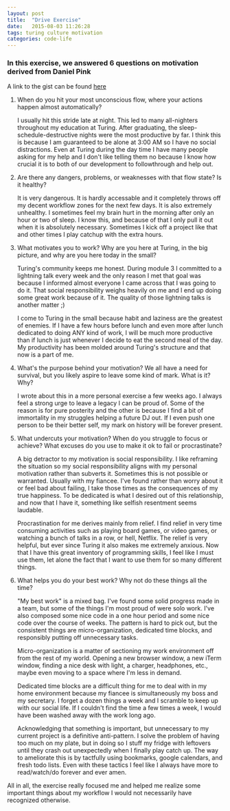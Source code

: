 ```yaml
---
layout: post
title:  "Drive Exercise"
date:   2015-08-03 11:26:28
tags: turing culture motivation
categories: code-life
---
```


### In this exercise, we answered 6 questions on motivation derived from Daniel Pink
A link to the gist can be found [here](https://github.com/turingschool/dynamics/blob/master/drive.markdown)

1. <span class="topic-header">When do you hit your most unconscious flow, where your actions happen almost automatically?</span>

    I usually hit this stride late at night. This led to many all-nighters
    throughout my education at Turing. After graduating, the
    sleep-schedule-destructive nights were the most productive by far. I think
    this is because I am guaranteed to be alone at 3:00 AM so I have no social
    distractions. Even at Turing during the day time I have many people asking
    for my help and I don't like telling them no because I know how crucial it
    is to both of our development to followthrough and help out.

2. <span class="topic-header">Are there any dangers, problems, or weaknesses with that flow state? Is it healthy?</span>

    It is very dangerous. It is hardly accessable and it completely throws off
    my decent workflow zones for the next few days. It is also extremely
    unhealthy. I sometimes feel my brain hurt in the morning after only an hour
    or two of sleep.  I know this, and because of that I only pull it out when
    it is absolutely necessary.  Sometimes I kick off a project like that and
    other times I play catchup with the extra hours.

3. <span class="topic-header">What motivates you to work? Why are you here at Turing, in the big picture, and why are you here today in the small?</span>

    Turing's community keeps me honest. During module 3 I committed to a lightning
    talk every week and the only reason I met that goal was because I informed almost
    everyone I came across that I was going to do it. That social responsibility
    weighs heavily on me and I end up doing some great work because of it. The quality
    of those lightning talks is another matter ;)

    I come to Turing in the small because habit and laziness are the greatest of
    enemies. If I have a few hours before lunch and even more after lunch
    dedicated to doing ANY kind of work, I will be much more productive than if
    lunch is just whenever I decide to eat the second meal of the day. My
    productivity has been molded around Turing's structure and that now is a
    part of me.

4. <span class="topic-header">What's the purpose behind your motivation? We all have a need for survival, but you likely aspire to leave some kind of mark. What is it? Why?</span>

    I wrote about this in a more personal exercise a few weeks ago. I always
    feel a strong urge to leave a legacy I can be proud of. Some of the reason
    is for pure posterity and the other is because I find a bit of immortality
    in my struggles helping a future DJ out. If I even push one person to be
    their better self, my mark on history will be forever present.

5. <span class="topic-header">What undercuts your motivation? When do you struggle to focus or achieve? What excuses do you use to make it ok to fail or procrastinate?</span>

    A big detractor to my motivation is social responsibility. I like reframing
    the situation so my social responsibility aligns with my personal motivation
    rather than subverts it. Sometimes this is not possible or warranted.
    Usually with my fiancee. I've found rather than worry about it or feel bad
    about failing, I take those times as the consequences of my true happiness.
    To be dedicated is what I desired out of this relationship, and now that I
    have it, something like selfish resentment seems laudable.

    Procrastination for me derives mainly from relief. I find relief in very
    time consuming activities such as playing board games, or video games, or
    watching a bunch of talks in a row, or hell, Netflix. The relief is very
    helpful, but ever since Turing it also makes me extremely anxious. Now that
    I have this great inventory of programming skills, I feel like I must use
    them, let alone the fact that I want to use them for so many different
    things.

6. <span class="topic-header">What helps you do your best work? Why not do these things all the time?</span>

    "My best work" is a mixed bag. I've found some solid progress made in a
    team, but some of the things I'm most proud of were solo work. I've also
    composed some nice code in a one hour period and some nice code over the
    course of weeks. The pattern is hard to pick out, but the consistent things
    are micro-organization, dedicated time blocks, and responsibly putting off
    unnecessary tasks.

    Micro-organization is a matter of sectioning my work environment off from
    the rest of my world. Opening a new browser window, a new iTerm window,
    finding a nice desk with light, a charger, headphones, etc., maybe even
    moving to a space where I'm less in demand.

    Dedicated time blocks are a difficult thing for me to deal with in my home
    environment because my fiancee is simultaneously my boss and my secretary. I
    forget a dozen things a week and I scramble to keep up with our social life.
    If I couldn't find the time a few times a week, I would have been washed
    away with the work long ago.

    Acknowledging that something is important, but unnecessary to my current
    project is a definitive anti-pattern. I solve the problem of having
    too much on my plate, but in doing so I stuff my fridge with leftovers until
    they crash out unexpectedly when I finally play catch up. The way to
    ameliorate this is by tactfully using bookmarks, google calendars, and fresh
    todo lists. Even with these tactics I feel like I always have more to
    read/watch/do forever and ever amen.

All in all, the exercise really focused me and helped me realize some important
things about my workflow I would not necessarily have recognized otherwise.
